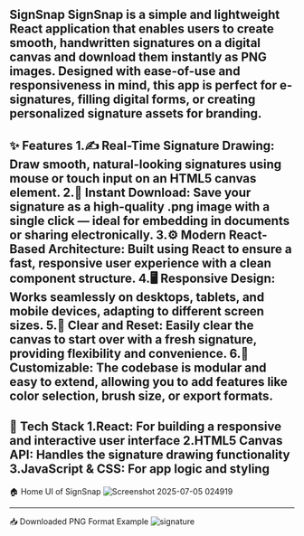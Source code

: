 SignSnap
SignSnap is a simple and lightweight React application that enables users to create smooth, handwritten signatures on a digital canvas and download them instantly as PNG images. Designed with ease-of-use and responsiveness in mind, this app is perfect for e-signatures, filling digital forms, or creating personalized signature assets for branding.
-----
✨ Features
1.✍️ Real-Time Signature Drawing: Draw smooth, natural-looking signatures using mouse or touch input on an HTML5 canvas element.
2.💾 Instant Download: Save your signature as a high-quality .png image with a single click — ideal for embedding in documents or sharing electronically.
3.⚙️ Modern React-Based Architecture: Built using React to ensure a fast, responsive user experience with a clean component structure.
4.🖥️ Responsive Design: Works seamlessly on desktops, tablets, and mobile devices, adapting to different screen sizes.
5.🧼 Clear and Reset: Easily clear the canvas to start over with a fresh signature, providing flexibility and convenience.
6.🔧 Customizable: The codebase is modular and easy to extend, allowing you to add features like color selection, brush size, or export formats.
------
🚀 Tech Stack
1.React: For building a responsive and interactive user interface
2.HTML5 Canvas API: Handles the signature drawing functionality
3.JavaScript & CSS: For app logic and styling
------
🏠 Home UI of SignSnap
![Screenshot 2025-07-05 024919](https://github.com/user-attachments/assets/61778983-59cb-4572-ad30-6f80f6f0d8f0)

------
📥 Downloaded PNG Format Example
![signature](https://github.com/user-attachments/assets/005b7d1a-765d-41db-88f2-a0ac4ab99092)

